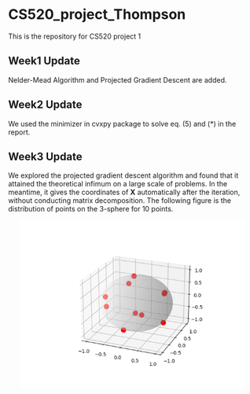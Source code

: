 # CS520_project_Thompson
This is the repository for CS520 project 1

## Week1 Update
Nelder-Mead Algorithm and Projected Gradient Descent are added.

## Week2 Update
We used the minimizer in cvxpy package to solve eq. (5) and (*) in the report.

## Week3 Update
We explored the projected gradient descent algorithm and found that it attained the theoretical infimum on a large scale of problems. In the meantime, it gives the coordinates of $\mathbf{X}$ automatically after the iteration, without conducting matrix decomposition. The following figure is the distribution of points on the 3-sphere for 10 points.
<p align='center'>
  <img src="https://github.com/talhz/CS520_project_Thompson/blob/main/figs/Thompson_10.png?raw=true" alt="thompsonL2" width="90%"/>  
</p>

